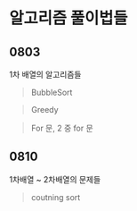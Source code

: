 # 알고리즘 풀이법들



## 0803

1차 배열의 알고리즘들

> BubbleSort

> Greedy

> For 문, 2 중 for 문


## 0810

1차배열 ~ 2차배열의 문제들

> coutning sort


